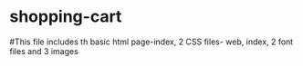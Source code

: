 # shopping-cart
#This file includes th basic html page-index, 2 CSS files- web, index, 2 font files and 3 images
